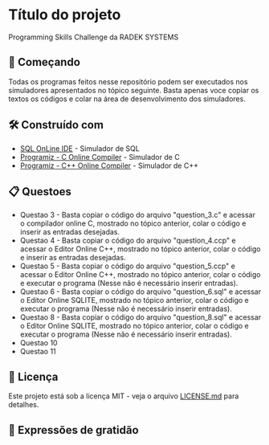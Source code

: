 # Título do projeto

Programming Skills Challenge da RADEK SYSTEMS

## 🚀 Começando

Todas os programas feitos nesse repositório podem ser executados nos simuladores apresentados no tópico seguinte. Basta apenas voce copiar os textos os códigos e colar na área de desenvolvimento dos simuladores. 

## 🛠️ Construído com

* [SQL OnLine IDE](https://sqliteonline.com/) - Simulador de SQL
* [Programiz - C Online Compiler](https://www.programiz.com/c-programming/online-compiler/) - Simulador de C
* [Programiz - C++ Online Compiler](https://www.programiz.com/cpp-programming/online-compiler/) - Simulador de C++

## 📋 Questoes

<ul> 
 <li> 
     Questao 3 - Basta copiar o código do arquivo "question_3.c" e acessar o compilador online C, mostrado no tópico anterior, colar o código e inserir as entradas desejadas.
 </li>
   
 <li> 
     Questao 4 - Basta copiar o código do arquivo "question_4.ccp" e acessar o Editor Online C++, mostrado no tópico anterior, colar o código e inserir as entradas desejadas.
 </li>
   
 <li> 
     Questao 5 - Basta copiar o código do arquivo "question_5.ccp" e acessar o Editor Online C++, mostrado no tópico anterior, colar o código e executar o programa
  (Nesse não é necessário inserir entradas).
 </li>
   
 <li> 
     Questao 6 -  Basta copiar o código do arquivo "question_6.sql" e acessar o Editor Online SQLITE, mostrado no tópico anterior, colar o código e executar o programa
  (Nesse não é necessário inserir entradas).
 </li>
   
 <li> 
     Questao 8 - Basta copiar o código do arquivo "question_8.sql" e acessar o Editor Online SQLITE, mostrado no tópico anterior, colar o código e executar o programa
  (Nesse não é necessário inserir entradas).
 </li>
  
 <li> 
    Questao 10
 </li>
   
 <li> 
     Questao 11
 </li>

</ul>

## 📄 Licença

Este projeto está sob a licença MIT - veja o arquivo [LICENSE.md](https://github.com/usuario/projeto/licenca) para detalhes.

## 🎁 Expressões de gratidão

